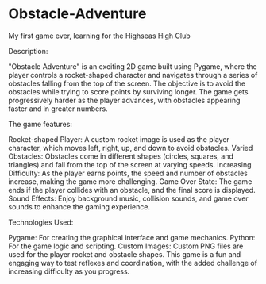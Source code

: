 # Obstacle-Adventure
My first game ever, learning for the Highseas High Club

Description:

"Obstacle Adventure" is an exciting 2D game built using Pygame, where the player controls a rocket-shaped character and navigates through a series of obstacles falling from the top of the screen. The objective is to avoid the obstacles while trying to score points by surviving longer. The game gets progressively harder as the player advances, with obstacles appearing faster and in greater numbers.

The game features:

Rocket-shaped Player: A custom rocket image is used as the player character, which moves left, right, up, and down to avoid obstacles.
Varied Obstacles: Obstacles come in different shapes (circles, squares, and triangles) and fall from the top of the screen at varying speeds.
Increasing Difficulty: As the player earns points, the speed and number of obstacles increase, making the game more challenging.
Game Over State: The game ends if the player collides with an obstacle, and the final score is displayed.
Sound Effects: Enjoy background music, collision sounds, and game over sounds to enhance the gaming experience.

Technologies Used:

Pygame: For creating the graphical interface and game mechanics.
Python: For the game logic and scripting.
Custom Images: Custom PNG files are used for the player rocket and obstacle shapes.
This game is a fun and engaging way to test reflexes and coordination, with the added challenge of increasing difficulty as you progress.
